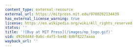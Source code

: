 ```yaml
---
content_type: external-resource
external_url: https://mitpress.mit.edu/9780262134439
has_external_license_warning: true
license: https://en.wikipedia.org/wiki/All_rights_reserved
status: ''
title: '![Buy at MIT Press](/images/mp_logo.gif)'
uid: d926dd4d-0abc-4af5-ba48-8dbf8227aaaa
wayback_url: ''
---
```

